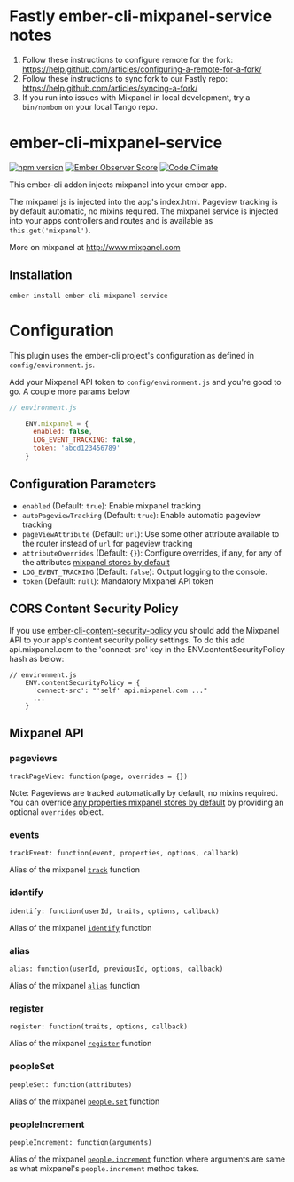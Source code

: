 # Fastly ember-cli-mixpanel-service notes

1. Follow these instructions to configure remote for the fork: https://help.github.com/articles/configuring-a-remote-for-a-fork/
1. Follow these instructions to sync fork to our Fastly repo: https://help.github.com/articles/syncing-a-fork/
1. If you run into issues with Mixpanel in local development, try a `bin/nombom` on your local Tango repo.

# ember-cli-mixpanel-service

[![npm version](https://badge.fury.io/js/ember-cli-mixpanel-service.svg)](http://badge.fury.io/js/ember-cli-mixpanel-service)
[![Ember Observer Score](http://emberobserver.com/badges/ember-cli-mixpanel-service.svg)](http://emberobserver.com/addons/ember-cli-mixpanel-service)
[![Code Climate](https://codeclimate.com/github/sportly/ember-cli-mixpanel-service/badges/gpa.svg)](https://codeclimate.com/github/sportly/ember-cli-mixpanel-service)

This ember-cli addon injects mixpanel into your ember app.

The mixpanel js is injected into the app's index.html. Pageview tracking is by default automatic, no mixins required. The mixpanel service is injected into your apps controllers and routes and is available as `this.get('mixpanel')`.

More on mixpanel at http://www.mixpanel.com

## Installation

```
ember install ember-cli-mixpanel-service
```

# Configuration

This plugin uses the ember-cli project's configuration as defined in `config/environment.js`.

Add your Mixpanel API token to `config/environment.js` and you're good to go. A couple more params below

```js
// environment.js

    ENV.mixpanel = {
      enabled: false,
      LOG_EVENT_TRACKING: false,
      token: 'abcd123456789'
    }

```

## Configuration Parameters

* `enabled` (Default: `true`): Enable mixpanel tracking
* `autoPageviewTracking` (Default: `true`): Enable automatic pageview tracking
* `pageViewAttribute` (Default: `url`): Use some other attribute available to the router instead of `url` for pageview tracking
* `attributeOverrides` (Default: `{}`): Configure overrides, if any, for any of the attributes [mixpanel stores by default](https://mixpanel.com/help/questions/articles/what-properties-do-mixpanels-libraries-store-by-default)
* `LOG_EVENT_TRACKING` (Default: `false`): Output logging to the console.
* `token` (Default: `null`): Mandatory Mixpanel API token


## CORS Content Security Policy

If you use [ember-cli-content-security-policy](https://github.com/rwjblue/ember-cli-content-security-policy) you should add the Mixpanel API to your app's content security policy settings. To do this add api.mixpanel.com to the 'connect-src' key in the ENV.contentSecurityPolicy hash as below:

```
// environment.js
    ENV.contentSecurityPolicy = {
      'connect-src': "'self' api.mixpanel.com ..."
      ...
    }
```


## Mixpanel API

### pageviews

`trackPageView: function(page, overrides = {})`

Note: Pageviews are tracked automatically by default, no mixins required. You can override [any properties mixpanel stores by default](https://mixpanel.com/help/questions/articles/what-properties-do-mixpanels-libraries-store-by-default) by providing an optional `overrides` object.

### events

`trackEvent: function(event, properties, options, callback)`

Alias of the mixpanel [`track`](https://mixpanel.com/help/reference/javascript-full-api-reference#mixpanel.track) function

### identify

`identify: function(userId, traits, options, callback)`

Alias of the mixpanel [`identify`](https://mixpanel.com/help/reference/javascript-full-api-reference#mixpanel.identify) function

### alias

`alias: function(userId, previousId, options, callback)`

Alias of the mixpanel [`alias`](https://mixpanel.com/help/reference/javascript-full-api-reference#mixpanel.alias) function

### register

`register: function(traits, options, callback)`

Alias of the mixpanel [`register`](https://mixpanel.com/help/reference/javascript-full-api-reference#mixpanel.register) function

### peopleSet

`peopleSet: function(attributes)`

Alias of the mixpanel [`people.set`](https://mixpanel.com/help/reference/javascript-full-api-reference#mixpanel.people.set) function

### peopleIncrement

`peopleIncrement: function(arguments)`

Alias of the mixpanel [`people.increment`](https://mixpanel.com/help/reference/javascript-full-api-reference#mixpanel.people.increment) function where arguments are same as what mixpanel's `people.increment` method takes.
